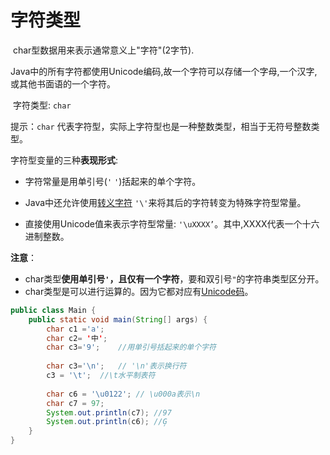 # 字符类型

​	char型数据用来表示通常意义上"字符"(2字节).

​	Java中的所有字符都使用Unicode编码,故一个字符可以存储一个字母,一个汉字,或其他书面语的一个字符。

​	字符类型: `char`

提示：`char` 代表字符型，实际上字符型也是一种整数类型，相当于无符号整数类型。

字符型变量的三种**表现形式**:

- 字符常量是用单引号(`'` `'`)括起来的单个字符。


- Java中还允许使用[转义字符](../../../Appendix/ESC/README.md) `'\'`来将其后的字符转变为特殊字符型常量。                                          

- 直接使用Unicode值来表示字符型常量: `'\uXXXX’`。其中,XXXX代表一个十六进制整数。

**注意**：

- char类型**使用单引号`'`，且仅有一个字符**，要和双引号`"`的字符串类型区分开。
- char类型是可以进行运算的。因为它都对应有[Unicode码](../../../Appendix/ESC/README.md)。

```java
public class Main {
    public static void main(String[] args) {
        char c1 ='a'; 
        char c2= '中'; 
        char c3='9';	//用单引号括起来的单个字符
        
        char c3='\n';	// '\n'表示换行符
        c3 = '\t';	//\t水平制表符
        
        char c6 = '\u0122';	// \u000a表示\n
        char c7 = 97;
        System.out.println(c7); //97
        System.out.println(c6); //Ģ   
	}
}
```

